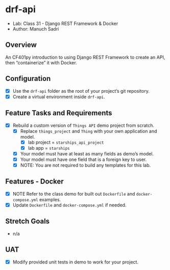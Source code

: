 # drf-api

- Lab: Class 31 - Django REST Framework & Docker
- Author: Manuch Sadri

## Overview

An CF401py introduction to using Django REST Framework to create an API, then “containerize” it with Docker.

## Configuration

- [X] Use the `drf-api` folder as the root of your project’s git repository.
- [X] Create a virtual environment inside `drf-api`.

## Feature Tasks and Requirements

- [X] Rebuild a custom version of `Things API` demo project from scratch.
  - [X] Replace `things_project` and `Thing` with your own application and model.
    - [X] lab project = `starships_api_project`
    - [X] lab app = `starships`
  - [X] Your model must have at least as many fields as demo’s model.
  - [X] Your model must have one field that is a foreign key to user.
  - [X] NOTE: You are not required to build any templates for this lab.

## Features - Docker

- [X] NOTE Refer to the class demo for built out `Dockerfile` and `docker-compose.yml` examples.
- [X] Update `Dockerfile` and `docker-compose.yml` if needed.

## Stretch Goals

- n/a

## UAT

- [X] Modify provided unit tests in demo to work for your project.
